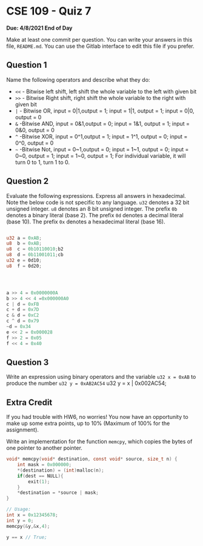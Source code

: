 # CSE 109 - Quiz 7

**Due: 4/8/2021 End of Day**

Make at least one commit per question. You can write your answers in this file, `README.md`. You can use the Gitlab interface to edit this file if you prefer.

## Question 1

Name the following operators and describe what they do:


- `<<` - Bitwise left shift, left shift the whole variable to the left with given bit
- `>>` - Bitwise Right shift, right shift the whole variable to the right with given bit
- `|` - Bitwise OR, input = 0|1,output = 1; input = 1|1, output = 1; input = 0|0, output = 0
- `&` -Bitwise AND, input = 0&1,output = 0; input = 1&1, output = 1; input = 0&0, output = 0
- `^` -Bitwise XOR, input = 0^1,output = 1; input = 1^1, output = 0; input = 0^0, output = 0
- `~` -Bitwise Not, input = 0~1,output = 0; input = 1~1, output = 0; input = 0~0, output = 1; input = 1~0, output = 1; For individual variable, it will turn 0 to 1, turn 1 to 0.


## Question 2

Evaluate the following expressions. Express all answers in hexadecimal. Note the below code is not specific to any language. `u32` denotes a 32 bit unsigned integer. `u8` denotes an 8 bit unsigned integer. The prefix `0b` denotes a binary literal (base 2). The prefix `0d` denotes a decimal literal (base 10). The prefix `0x` denotes a hexadecimal literal (base 16).

```rust

u32 a = 0xAB;
u8  b = 0xAB;
u8  c = 0b10110010;b2
u8  d = 0b11001011;cb
u32 e = 0d10;
u8  f = 0d20;





```

```rust
a >> 4 = 0x0000000A
b >> 4 << 4 =0x000000A0
c | d = 0xFB
c + d = 0x7D
c & d = 0xC2
c ^ d = 0x79
~d = 0x34
e << 2 = 0x000028
f >> 2 = 0x05
f << 4 = 0x40

```

## Question 3

Write an expression using binary operators and the variable `u32 x = 0xAB` to produce the number `u32 y = 0xAB2AC54`
 u32 y = x | 0x002AC54;

## Extra Credit

If you had trouble with HW6, no worries! You now have an opportunity to make up some extra points, up to 10% (Maximum of 100% for the assignment).

Write an implementation for the function `memcpy`, which copies the bytes of one pointer to another pointer.

```c
void* memcpy(void* destination, const void* source, size_t n) {
    int mask = 0x000000;
    *(destination) = (int)malloc(n);
    if(dest == NULL){
        exit(1);
    }
    *destination = *source | mask;
}

// Usage:
int x = 0x12345678;
int y = 0;
memcpy(&y,&x,4);

y == x // True;

```




